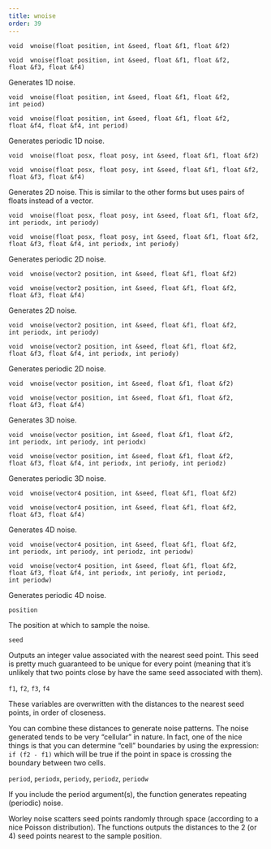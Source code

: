 ```yaml
---
title: wnoise
order: 39
---
```

`void  wnoise(float position, int &seed, float &f1, float &f2)`

`void  wnoise(float position, int &seed, float &f1, float &f2, float &f3, float &f4)`

Generates 1D noise.

`void  wnoise(float position, int &seed, float &f1, float &f2, int peiod)`

`void  wnoise(float position, int &seed, float &f1, float &f2, float &f4, float &f4, int period)`

Generates periodic 1D noise.

`void  wnoise(float posx, float posy, int &seed, float &f1, float &f2)`

`void  wnoise(float posx, float posy, int &seed, float &f1, float &f2, float &f3, float &f4)`

Generates 2D noise. This is similar to the other forms but uses pairs of floats instead of a vector.

`void  wnoise(float posx, float posy, int &seed, float &f1, float &f2, int periodx, int periody)`

`void  wnoise(float posx, float posy, int &seed, float &f1, float &f2, float &f3, float &f4, int periodx, int periody)`

Generates periodic 2D noise.

`void  wnoise(vector2 position, int &seed, float &f1, float &f2)`

`void  wnoise(vector2 position, int &seed, float &f1, float &f2, float &f3, float &f4)`

Generates 2D noise.

`void  wnoise(vector2 position, int &seed, float &f1, float &f2, int periodx, int periody)`

`void  wnoise(vector2 position, int &seed, float &f1, float &f2, float &f3, float &f4, int periodx, int periody)`

Generates periodic 2D noise.

`void  wnoise(vector position, int &seed, float &f1, float &f2)`

`void  wnoise(vector position, int &seed, float &f1, float &f2, float &f3, float &f4)`

Generates 3D noise.

`void  wnoise(vector position, int &seed, float &f1, float &f2, int periodx, int periody, int periodx)`

`void  wnoise(vector position, int &seed, float &f1, float &f2, float &f3, float &f4, int periodx, int periody, int periodz)`

Generates periodic 3D noise.

`void  wnoise(vector4 position, int &seed, float &f1, float &f2)`

`void  wnoise(vector4 position, int &seed, float &f1, float &f2, float &f3, float &f4)`

Generates 4D noise.

`void  wnoise(vector4 position, int &seed, float &f1, float &f2, int periodx, int periody, int periodz, int periodw)`

`void  wnoise(vector4 position, int &seed, float &f1, float &f2, float &f3, float &f4, int periodx, int periody, int periodz, int periodw)`

Generates periodic 4D noise.

`position`

The position at which to sample the noise.

`seed`

Outputs an integer value associated with the nearest seed point. This seed is pretty much guaranteed to be unique for every point (meaning that it’s unlikely that two points close by have the same seed associated with them).

`f1`, `f2`, `f3`, `f4`

These variables are overwritten with the distances to the nearest seed points, in order of closeness.

You can combine these distances to generate noise patterns. The noise generated tends to be very “cellular” in nature. In fact, one of the nice things is that you can determine “cell” boundaries by using the expression: `if (f2 - f1)` which will be true if the point in space is crossing the boundary between two cells.

`period`, `periodx`, `periody`, `periodz`, `periodw`

If you include the period argument(s), the function generates repeating (periodic) noise.

Worley noise scatters seed points randomly through space (according to a nice Poisson distribution). The functions outputs the distances to the 2 (or 4) seed points nearest to the sample position.
